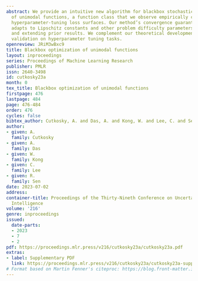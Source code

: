 ```yaml
---
abstract: We provide an intuitive new algorithm for blackbox stochastic optimization
  of unimodal functions, a function class that we observe empirically can capture
  hyperparameter-tuning loss surfaces. Our method’s convergence guarantee automatically
  adapts to Lipschitz constants and other problem difficulty parameters, recovering
  and extending prior results. We complement our theoretical development with experimental
  validation on hyperparameter tuning tasks.
openreview: JRiM3wBxc9
title: Blackbox optimization of unimodal functions
layout: inproceedings
series: Proceedings of Machine Learning Research
publisher: PMLR
issn: 2640-3498
id: cutkosky23a
month: 0
tex_title: Blackbox optimization of unimodal functions
firstpage: 476
lastpage: 484
page: 476-484
order: 476
cycles: false
bibtex_author: Cutkosky, A. and Das, A. and Kong, W. and Lee, C. and Sen, R.
author:
- given: A.
  family: Cutkosky
- given: A.
  family: Das
- given: W.
  family: Kong
- given: C.
  family: Lee
- given: R.
  family: Sen
date: 2023-07-02
address:
container-title: Proceedings of the Thirty-Nineth Conference on Uncertainty in Artificial
  Intelligence
volume: '216'
genre: inproceedings
issued:
  date-parts:
  - 2023
  - 7
  - 2
pdf: https://proceedings.mlr.press/v216/cutkosky23a/cutkosky23a.pdf
extras:
- label: Supplementary PDF
  link: https://proceedings.mlr.press/v216/cutkosky23a/cutkosky23a-supp.pdf
# Format based on Martin Fenner's citeproc: https://blog.front-matter.io/posts/citeproc-yaml-for-bibliographies/
---
```

